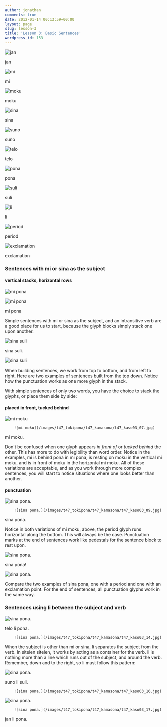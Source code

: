 ```yaml
---
author: jonathan
comments: true
date: 2012-01-14 00:13:59+00:00
layout: page
slug: lesson-3
title: 'Lesson 3: Basic Sentences'
wordpress_id: 153
---
```



    

![jan](/images/t47_tokipona/t47_nimi/t47_nimi_jan.jpg)

jan


    

![mi](/images/t47_tokipona/t47_nimi/t47_nimi_mi.jpg)

mi


    

![moku](/images/t47_tokipona/t47_nimi/t47_nimi_moku.jpg)

moku


    

![sina](/images/t47_tokipona/t47_nimi/t47_nimi_sina.jpg)

sina


    

![suno](/images/t47_tokipona/t47_nimi/t47_nimi_suno.jpg)

suno


    

![telo](/images/t47_tokipona/t47_nimi/t47_nimi_telo.jpg)

telo


    

![pona](/images/t47_tokipona/t47_nimi/t47_nimi_pona.jpg)

pona


    

![suli](/images/t47_tokipona/t47_nimi/t47_nimi_suli.jpg)

suli


    

![li](/images/t47_tokipona/t47_nimi/t47_nimi_li.jpg)

li


    

![period](/images/t47_tokipona/t47_nimi/t47_nmpi_period.jpg)

period


    

![exclamation](/images/t47_tokipona/t47_nimi/t47_nmpi_exclamation.jpg)

exclamation








### Sentences with mi or sina as the subject





#### vertical stacks, horizontal rows






    

![mi pona](/images/t47_tokipona/t47_kamasona/t47_kaso03_02.jpg)









    

![mi pona](/images/t47_tokipona/t47_kamasona/t47_kaso03_01.jpg)

mi pona









    

Simple sentences with mi or sina as the subject, and an intransitive verb are a good place for us to start, because the glyph blocks simply stack one upon another.









    

![sina suli](/images/t47_tokipona/t47_kamasona/t47_kaso03_03.jpg)

sina suli.









    

![sina suli](/images/t47_tokipona/t47_kamasona/t47_kaso03_04.jpg)








When building sentences, we work from top to bottom, and from left to right. Here are two examples of sentences built from the top down. Notice how the punctuation works as one more glyph in the stack.





With simple sentences of only two words, you have the choice to stack the glyphs, or place them side by side:





#### placed in front, tucked behind






    

![mi moku](/images/t47_tokipona/t47_kamasona/t47_kaso03_05.jpg)









    


        ![mi moku](/images/t47_tokipona/t47_kamasona/t47_kaso03_07.jpg)

mi moku.








Don't be confused when one glyph appears _in front of_ or _tucked behind_ the other. This has more to do with legibility than word order. Notice in the examples, mi is behind pona in mi pona, is resting on moku in the vertical mi moku, and is in front of moku in the horizontal mi moku. All of these variations are acceptable, and as you work through more complex sentences, you will start to notice situations where one looks better than another.





#### punctuation






    

![sina pona.](/images/t47_tokipona/t47_kamasona/t47_kaso03_10.jpg)









    


        ![sina pona.](/images/t47_tokipona/t47_kamasona/t47_kaso03_09.jpg)

sina pona.








Notice in both variations of mi moku, above, the period glyph runs horizontal along the bottom. This will always be the case. Punctuation marks at the end of sentences work like pedestals for the sentence block to rest upon.






    

![sina pona.](/images/t47_tokipona/t47_kamasona/t47_kaso03_11.jpg)

sina pona!









    

![sina pona.](/images/t47_tokipona/t47_kamasona/t47_kaso03_12.jpg)








Compare the two examples of sina pona, one with a period and one with an exclamation point.  For the end of sentences, all punctuation glyphs work in the same way.





### Sentences using li between the subject and verb






    

![sina pona.](/images/t47_tokipona/t47_kamasona/t47_kaso03_13.jpg)

telo li pona.









    


        ![sina pona.](/images/t47_tokipona/t47_kamasona/t47_kaso03_14.jpg)








When the subject is other than mi or sina, li separates the subject from the verb. In sitelen sitelen, it works by acting as a container for the verb. li is nothing more than a line which runs out of the subject, and around the verb. Remember, down and to the right, so li must follow this pattern:






    

![sina pona.](/images/t47_tokipona/t47_kamasona/t47_kaso03_15.jpg)

suno li suli.









    


        ![sina pona.](/images/t47_tokipona/t47_kamasona/t47_kaso03_16.jpg)









    

![sina pona.](/images/t47_tokipona/t47_kamasona/t47_kaso03_18.jpg)









    


        ![sina pona.](/images/t47_tokipona/t47_kamasona/t47_kaso03_17.jpg)

jan li pona.








### 





